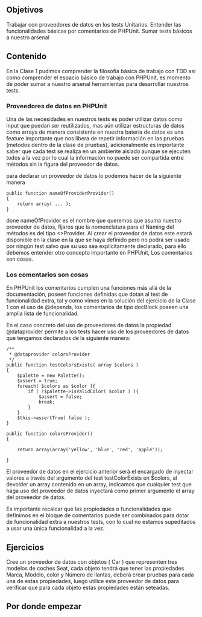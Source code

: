 ## Objetivos

Trabajar con proveedores de datos en los tests Unitarios.
Entender las funcionalidades básicas por comentarios de PHPUnit.
Sumar tests básicos a nuestro arsenal

## Contenido 

En la Clase 1 pudimos comprender la filosofía básica de trabajo con TDD así como comprender el espacio básico de trabajo con PHPUnit, es momento de poder sumar a nuestro arsenal herramientas para desarrollar nuestros tests.

### Proveedores de datos en PHPUnit

Una de las necesidades en nuestros tests es poder utilizar datos como input que puedan ser reutilizados, mas aún utilizar estructuras de datos como arrays de manera consistente en nuestra batería de datos es una feature importante que nos libera de repetir información en las pruebas (metodos dentro de la clase de pruebas), adicionalmente es importante saber que cada test se realiza en un ambiente aislado aunque se ejecuten todos a la vez por lo cual la información no puede ser compartida entre métodos sin la figura del proveedor de datos.

para declarar un proveedor de datos lo podemos hacer de la siguiente manera 

    public function nameOfProviderProvider()
    {
        return array( ... );
    }

done nameOfProvider es el nombre que queremos que asuma nuestro proveedor de datos, fijaros que la nomenclatura para el Naming del métodos es del tipo <<NameOfProvider>>Provider. Al crear el proveedor de datos este estará disponible en la clase en la que se haya definido pero no podrá ser usado por ningún test salvo que su uso sea explícitamente declarado, para ello debemos entender otro concepto importante en PHPUnit, Los comentarios son cosas. 

### Los comentarios son cosas 

En PHPUnit los comentarios cumplen una funciones más allá de la documentación, poseen funciones definidas que dotan al test de funcionalidad extra, tal y como vimos en la solución del ejercicio de la Clase 1 con el uso de @depends, los comentarios de tipo docBlock poseen una amplia lista de funcionalidad.

En el caso concreto del uso de proveedores de datos la propiedad @dataprovider permite a los tests hacer uso de los proveedores de datos que tengamos declarados de la siguiente manera: 

    /**
     * @dataprovider colorsProvider 
     */
    public function testColorsExists( array $colors )
    {
        $palette = new Palette();
        $assert = true;
        foreach( $colors as $color ){
            if ( !$palette->isValidColor( $color ) ){
                $assert = false;
                break;
            }
        }
        $this->assertTrue( false );
    }
 
    public function colorsProvider()
    {

        return array(array('yellow', 'blue', 'red', 'apple'));
    
    }

El proveedor de datos en el ejercicio anterior será el encargado de inyectar valores a través del argumento del test testColorExists en $colors, al devolder un array contenido en un array, indicamos que cualquier test que haga uso del proveedor de datos inyectará como primer argumento el array del proveedor de datos.

Es importante recalcar que las propiedades o funcionalidades que definimos en el bloque de comentarios puede ser combinados para dotar de funcionalidad extra a nuestros tests, con lo cual no estamos supeditados a usar una única funcionalidad a la vez. 


## Ejercicios 

Cree un proveedor de datos con objetos ( Car ) que representen tres modelos de coches Seat, cada objeto tendrá que tener las propiedades Marca, Modelo, color y Número de llantas, deberá crear pruebas para cada una de estas propiedades, luego utilice este proveedor de datos para verificar que para cada objeto estas propiedades están seteadas.

## Por donde empezar 

  



